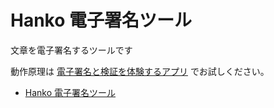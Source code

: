 # Hanko 電子署名ツール

文章を電子署名するツールです

動作原理は [電子署名と検証を体験するアプリ](https://code4fukui.github.io/hanko/experience.html) でお試しください。

- [Hanko 電子署名ツール](https://code4fukui.github.io/hanko/)
